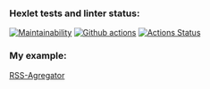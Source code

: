 ### Hexlet tests and linter status:
[![Maintainability](https://api.codeclimate.com/v1/badges/465f1f9e1829cca04728/maintainability)](https://codeclimate.com/github/KatherinaFed/frontend-project-lvl3/maintainability) [![Github actions](https://github.com/KatherinaFed/frontend-project-lvl3/actions/workflows/github-actions.yml/badge.svg)](https://github.com/KatherinaFed/frontend-project-lvl3/actions/workflows/github-actions.yml) [![Actions Status](https://github.com/KatherinaFed/frontend-project-lvl3/workflows/hexlet-check/badge.svg)](https://github.com/KatherinaFed/frontend-project-lvl3/actions)

### My example:
[RSS-Agregator](https://frontend-project-lvl3-6j76s4lrw-katherinafed.vercel.app)